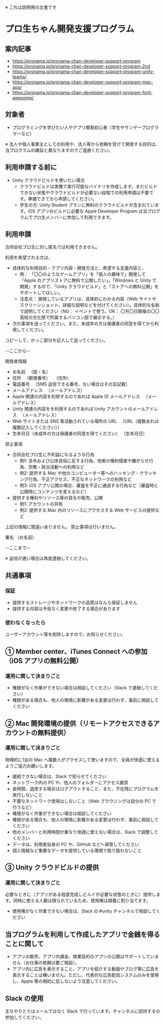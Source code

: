 ※ これは説明用の文書です

# プロ生ちゃん開発支援プログラム

## 案内記事

* https://pronama.jp/pronama-chan-developer-support-program
* https://pronama.jp/pronama-chan-developer-support-program-2nd
* https://pronama.jp/pronama-chan-developer-support-program-unity-teams/
* https://pronama.jp/pronama-chan-developer-support-program-mac-app/
* https://pronama.jp/pronama-chan-developer-support-program-font-awesome/ 

## 対象者

* プログラミングを学びたい人やアプリ開発初心者（学生やサンデープログラマーなど）

※ 法人や個人事業主としての利用や、法人等から依頼を受けて開発する目的は、当プログラムの趣旨と異なりますのでご遠慮ください。

## 利用申請する前に

* Unity クラウドビルドを使いたい場合
    * クラウドビルドは実機で実行可能なバイナリを作成します。まだビルドできない状態やクラウドビルドが必要ない段階での利用申請は不要です。準備できてから申請してください。
    * 学生の方: Unity Student プランに無料のクラウドビルドが含まれています。iOS アプリのビルドに必要な Apple Developer Program は当プログラムでプロ生メンバーに参加して利用できます。

## 利用申請

合同会社プロ生に対し匿名では利用できません。

利用を希望される方は、
* 具体的な利用目的・アプリ内容・開発方法と、希望する支援内容と、
    * 例： 「〇〇のようなゲームアプリ」を「個人の趣味で」開発して「Apple のアプリストアに無料で公開したい」。「Windows と Unity で開発」するので、「Unity クラウドビルド」と「ストアへの無料公開」をサポートしてほしい。
    * 注意点：  開発しているアプリは、具体的にわかる内容（Web サイトやスクリーンショット、詳細な説明などを付けてください）。具体的な名称で説明してください（NG： イベントで使う。OK： 〇月〇日開催の〇〇高校の文化祭で所属するパソコン部で展示する。）
* 次の事項を送ってください。また、未成年の方は保護者の同意を得てから利用してください。

コピーして、かっこ部分を記入して送ってください。

--ここから--

開発者情報
* お名前
　（姓・名）
* 住所
　（郵便番号）
　（住所）
* 電話番号
　（SMS 送信できる番号、ない場合はその旨記載）
* メールアドレス
　（メールアドレス）
* Apple 関連の内容を利用するのであれば Apple ID メールアドレス
　（メールアドレス）
* Unity 関連の内容をを利用するのであれば Unity アカウントのメールアドレス
　（メールアドレス）
* Web サイトまたは SNS 等活動されている場所の URL
　（URL（複数あれば複数記入してください））
* 生年月日（未成年の方は保護者の同意を得てください）
（生年月日）

禁止事項
* 合同会社プロ生に不利益になるような行為
    * 例1: 法令および公序良俗に反する行為、他者の権利侵害や嫌がらせ行為、宗教・政治活動への利用など
    * 例2: 提供する Mac や他のコンピューター等へのハッキング・クラッキング行為、不正アクセス、不正なネットワークの利用など
    * 例3: iOS アプリ公開の場合、審査を不正に通過する行為など（審査時と公開時にコンテンツを変えるなど）
* 提供する権利やリソース等の貸与や販売、公開
    * 例1: アカウントの共有
    * 例2: 提供する Mac 内のリソースにアクセスする Web サービスの提供など

上記の情報に間違いありません。
禁止事項は行いません。

署名 （お名前）

--ここまで--

※ 返信が遅い場合は再度連絡してください。

## 共通事項

### 保証

* 提供するストレージやネットワークの品質はなんら保証しません
* 提供する内容は予告なく変更や終了する場合があります

### 使わなくなったら

ユーザーアカウント等を削除しますので、お知らせください。


## ① Member center、iTunes Connect への参加（iOS アプリの無料公開）

### 運用に関して決まりごと

* 権限がなく作業ができない場合は相談してください（Slack で連絡してください）
* 権限がある場合も、他人の環境に影響がある変更は行わず、事前に相談してください

## ② Mac 開発環境の提供（リモートアクセスできるアカウントの無料提供）

### 運用に関して決まりごと

物理的に1台の Mac へ複数人がアクセスして使いますので、全員が快適に使えるようご協力お願いします。

* 接続できない場合は、Slack で知らせてください
* ネットワーク内の PC や、他人のフォルダーにアクセス厳禁
* 長時間、退席する場合はログアウトすること、また、不在時にプログラムを実行しないこと
* 不要なネットワーク使用はしないこと（Web ブラウジングは自分の PC で行うなど）
* 権限がなく作業ができない場合は相談してください
* 権限がある場合も、他人の環境に影響がある変更は行わず、事前に相談してください
* 他のメンバーと利用時間が重なり快適に使えない場合は、Slack で調整してください
* データは、利用者自身の PC や、GitHub などへ保管してください
* 個人情報など重要なデータを提供している環境で取り扱わないこと

## ③ Unity クラウドビルドの提供

### 運用に関して決まりごと

必要なときに（アプリがある程度完成しビルドが必要な状態のときに）提供します。同時に使える人数は限られているため、使用権は順番に割り当てます。

* 使用権がなく作業できない場合は、Slack の #unity チャンネルで相談してください

## 当プログラムを利用して作成したアプリで金銭を得ることに関して

* アプリの販売、アプリ内課金、商業目的のアプリの公開はサポートしていません（お仕事の依頼は要ご相談）。
* アプリ内に広告を表示すること、アプリを紹介する動画やブログ等に広告を表示することは構いません。ただし、代表的な広告配信システムのみを使用し、Apple 等の規約に反しないよう注意してください。

## Slack の使用

主なやりとりはメールではなく Slack で行っています。チャンネルに招待するの参加してください。

